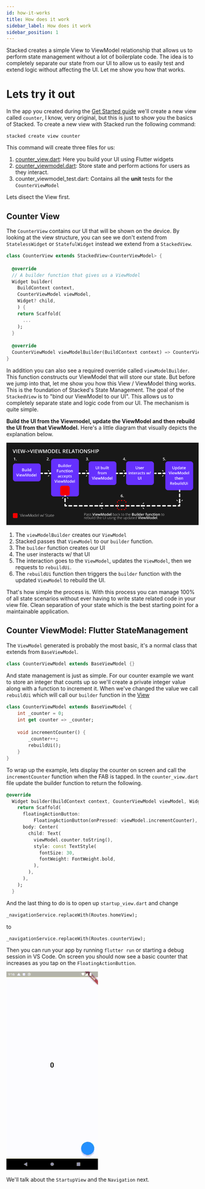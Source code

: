 ```yaml
---
id: how-it-works
title: How does it work
sidebar_label: How does it work
sidebar_position: 1
---
```


Stacked creates a simple View to ViewModel relationship that allows us to perform state management without a lot of boilerplate code. The idea is to completely separate our state from our UI to allow us to easily test and extend logic without affecting the UI. Let me show you how that works. 

# Lets try it out

In the app you created during the [Get Started guide](./00-overview.md) we'll create a new view called `counter`, I know, very original, but this is just to show you the basics of Stacked. To create a new view with Stacked run the following command:

```shell
stacked create view counter
```

This command will create three files for us:
1. [counter_view.dart](#counter-view): Here you build your UI using Flutter widgets
2. [counter_viewmodel.dart](#counter-viewmodel-flutter-statemanagement): Store state and perform actions for users as they interact.
3. counter_viewmodel_test.dart: Contains all the **unit** tests for the `CounterViewModel`

Lets disect the View first. 

## Counter View

The `CounterView` contains our UI that will be shown on the device. By looking at the view structure, you can see we don't extend from `StatelessWidget` or `StatefulWidget` instead we extend from a `StackedView`. 

```dart
class CounterView extends StackedView<CounterViewModel> {

  @override
  // A builder function that gives us a ViewModel
  Widget builder(
    BuildContext context, 
    CounterViewModel viewModel, 
    Widget? child,
    ) {
    return Scaffold(
      ...
    );
  }

  @override
  CounterViewModel viewModelBuilder(BuildContext context) => CounterViewModel();
}
```

In addition you can also see a required override called `viewModelBuilder`. This function constructs our ViewModel that will store our state. But before we jump into that, let me show you how this View / ViewModel thing works. This is the foundation of Stacked's State Management. The goal of the `StackedView` is to "bind our ViewModel to our UI". This allows us to completely separate state and logic code from our UI. The mechanism is quite simple. 

**Build the UI from the Viewmodel, update the ViewModel and then rebuild the UI from that ViewModel.** Here's a little diagram that visually depicts the explanation below.

![Stacked View-ViewModel binding Diagram](../../static/img/todo/view-viewmodel-relationship.png)

1. The `viewModelBuilder` creates our `ViewModel`
2. Stacked passes that `ViewModel` to our `builder` function.
3. The `builder` function creates our UI
4. The user insteracts w/ that UI
5. The interaction goes to the `ViewModel`, updates the `ViewModel`, then we requests to `rebuildUi`.
6. The `rebuildUi` function then triggers the `builder` function with the updated `ViewModel` to rebuild the UI.

That's how simple the process is. With this process you can manage 100% of all state scenarios without ever having to write state related code in your view file. Clean separation of your state which is the best starting point for a maintainable application.

## Counter ViewModel: Flutter StateManagement

The `ViewModel` generated is probably the most basic, it's a normal class that extends from `BaseViewModel`.

```dart
class CounterViewModel extends BaseViewModel {}
```

And state management is just as simple. For our counter example we want to store an integer that counts up so we'll create a private integer value along with a function to increment it. When we've changed the value we call `rebuildUi` which will call our `builder` function in the [View](#counter-view)

```dart
class CounterViewModel extends BaseViewModel {
    int _counter = 0;
    int get counter => _counter;

    void incrementCounter() {
        _counter++;
        rebuildUi();
    }
}
```

To wrap up the example, lets display the counter on screen and call the `incrementCounter` function when the FAB is tapped. In the `counter_view.dart` file update the builder function to return the following.

```dart
@override
  Widget builder(BuildContext context, CounterViewModel viewModel, Widget? child) {
    return Scaffold(
      floatingActionButton:
          FloatingActionButton(onPressed: viewModel.incrementCounter),
      body: Center(
        child: Text(
          viewModel.counter.toString(),
          style: const TextStyle(
            fontSize: 30,
            fontWeight: FontWeight.bold,
          ),
        ),
      ),
    );
  }
```

And the last thing to do is to open up `startup_view.dart` and change

```dart
_navigationService.replaceWith(Routes.homeView);
```

to

```dart
_navigationService.replaceWith(Routes.counterView);
```


Then you can run your app by running `flutter run` or starting a debug session in VS Code. On screen you should now see a basic counter that increases as you tap on the `FloatingActionButtion`. 

![Example Counter App in Stacked](./01-counter-example.gif)

We'll talk about the `StartupView` and the `Navigation` next.